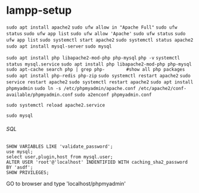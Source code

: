 # lampp-setup
```sudo apt install apache2```
```sudo ufw allow in "Apache Full"```
```sudo ufw status```
```sudo ufw app list```
```sudo ufw allow 'Apache'```
```sudo ufw status```
```sudo ufw app list```
```sudo systemctl start apache2```
```sudo systemctl status apache2```
```sudo apt install mysql-server```
```sudo mysql```

```sudo apt install php libapache2-mod-php php-mysql```
```php -v```
```systemctl status mysql.service```
```sudo apt install php libapache2-mod-php php-mysql```
```sudo apt-cache search php | grep php-		#show all php packages```
```sudo apt install php-redis php-zip```
```sudo systemctl restart apache2```
```sudo service restart apache2```
```sudo systemctl restart apache2```
```sudo apt install phpmyadmin```
```sudo ln -s /etc/phpmyadmin/apache.conf /etc/apache2/conf-available/phpmyadmin.conf```
```sudo a2enconf phpmyadmin.conf```

```sudo systemctl reload apache2.service```

```sudo mysql```

<h6>SQL</h6>

```
SHOW VARIABLES LIKE 'validate_password';
use mysql;
select user,plugin,host from mysql.user;
ALTER USER 'root'@'localhost' INDENTIFIED WITH caching_sha2_password BY 'asdf';
SHOW PRIVILEGES;
```
GO to browser and type 'localhost/phpmyadmin'
